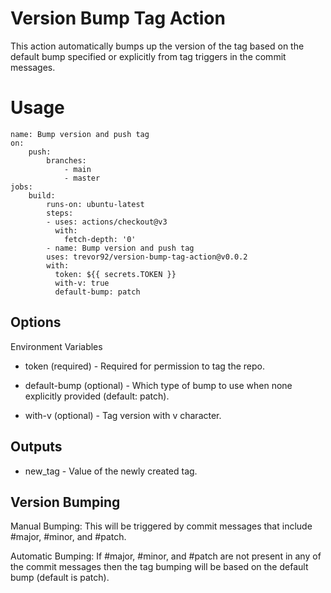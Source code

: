 # Version Bump Tag Action

This action automatically bumps up the version of the tag based on the default bump specified or explicitly from tag triggers in the commit messages.

# Usage
```
name: Bump version and push tag
on: 
    push: 
        branches: 
            - main
            - master
jobs:
    build:
        runs-on: ubuntu-latest
        steps:
        - uses: actions/checkout@v3
          with: 
            fetch-depth: '0'
        - name: Bump version and push tag
        uses: trevor92/version-bump-tag-action@v0.0.2
        with: 
          token: ${{ secrets.TOKEN }}
          with-v: true
          default-bump: patch
```
## Options
Environment Variables

* token (required) - Required for permission to tag the repo.

* default-bump (optional) - Which type of bump to use when none explicitly provided (default: patch).

* with-v (optional) - Tag version with v character.

## Outputs
* new_tag - Value of the newly created tag.

## Version Bumping
Manual Bumping: This will be triggered by commit messages that include #major, #minor, and #patch.

Automatic Bumping: If #major, #minor, and #patch are not present in any of the commit messages then the tag bumping will be based on the default bump (default is patch).